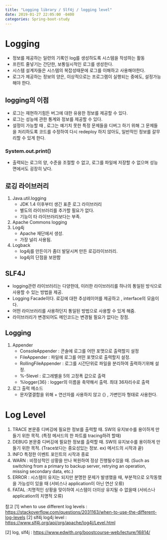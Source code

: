```yaml
---
title: "Logging library / Slf4j / logging level"
date: 2019-01-27 22:05:00 -0400
categories: Spring-boot-study
---
```


# Logging
- 정보를 제공하는 일련의 기록인 log를 생성하도록 시스템을 작성하는 활동
- 프린트 줄넣기는 간단한, 보통일시적인 로그를 생성한다.
- 시스템 설계자들은 시스템의 복잡성때문에 로그를 이해하고 사용해야한다.
- 로그가 제공하는 정보의 양은, 이상적으로는 프로그램이 실행되는 중에도, 설정가능해야 한다.

## logging의 이점
- 로그는 재현하기힘든 버그에 대한 유용한 정보를 제공할 수 있다.
- 로그는 성능에 관한 통계와 정보를 제공할 수 있다.
- 설정이 가능할 때 , 로그는 예기치 못한 특정 문제들을 디버그 하기 위해 그 문제들을 처리하도록 코드를 수정하여 다시 redeploy 하지 않아도, 일반적인 정보를 갈무리할 수 있게 한다.

### System.out.print()
- 출력되는 로그의 양, 수준을 조절할 수 없고, 로그를 파일에 저장할 수 없으며 성능면에서도 굉장히 낮다.

## 로깅 라이브러리
1. Java.util.logging
    - JDK 1.4 이후부터 생긴 표준 로그 라이브러리
    - 별도의 라이브러리를 추가할 필요가 없다.
    - 기능이 타 라이브러리보다는 부족.
2. Apache Commons logging
3. Log4j
   - Apache 재단에서 생성.
   - 가장 널리 사용됨.
4. Logback
    - log4j를 만든이가 좀더 발달시켜 만든 로깅라이브러리.
    - log4j의 단점을 보완함

## SLF4J
- logging관련 라이브러리는 다양한데, 이러한 라이브러리를 하나의 통일된 방식으로 사용할 수 있는 방법을 제공.
- Logging Facade이다. 로깅에 대한 추상레이어를 제공하고 , interface의 모음이다.
- 어떤 라이브러리를 사용하던지 통일된 방법으로 사용할 수 있게 해줌.
- 라이브러리가 변경되어도 메인코드는 변경될 필요가 없다는 장점.

## Logging
1. Appender
   - ConsoleAppender : 콘솔에 로그를 어떤 포맷으로 출력할지 설정
   - FileAppender : 파일에 로그를 어떤 포맷으로 출력할지 설정.
   - RollingFileAppender : 로그를 시간단위로 파일을 분리하여 출력하기위해 설정.
    + %-5level : 로그레벨을 5의 고정폭 값으로 출력
    + %logger{36} : logger의 이름을 축약해서 출력. 최대 36자리수로 출력
2. 로그 출력 메소드
    + 문자열결합을 위해 + 연산자를 사용하지 않고 {} , 가변인자 형태로 사용한다.

# Log Level
1. TRACE
   본문중 디버깅에 필요한 정보를 출력할 때. SW의 유지보수를 용이하게 만들기 위한 목적.
   (특정 메서드의 한 파트를 tracing하려 할때)
2. DEBUG
   본문중 디버깅에 필요한 정보를 출력할 때. SW의 유지보수를 용이하게 만들기 위한 목적.
   (Trace보다는 중요성있는 정보.  ex) 메서드의 시작과 끝)
3. INFO
   특정한 이벤트 포인트의 시작과 종료
4. WARN
   : 비정상적인 상황을 만나 복원하여 정상 진행될수있을 때.
   (Such as switching from a primary to backup server, retrying an operation, missing secondary data, etc.)
5. ERROR
   : 시스템이 유지는 되지만 분명한 문제가 발생했을 때, 부분적으로 오작동했을 가능성이 있을 때
   (서비스나 application이 아닌 연산 오류)
6. FATAL
   :치명적인 상황을 맞이하여 시스템이 더이상 유지될 수 없을때
   (서비스나 application의 치명적 오류)


참고
[1] when to use different log levels : https://stackoverflow.com/questions/2031163/when-to-use-the-different-log-levels
[2] slf4j log4j level : https://www.slf4j.org/api/org/apache/log4j/Level.html

[2] log, slf4j : https://www.edwith.org/boostcourse-web/lecture/16814/